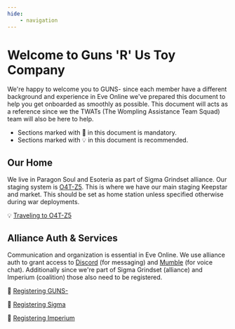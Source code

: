 ```yaml
---
hide:
    - navigation
---
```

# Welcome to Guns 'R' Us Toy Company

We're happy to welcome you to GUNS- since each member have a different background and experience in Eve Online we've prepared this document to help you get onboarded as smoothly as possible. This document will acts as a reference since we the TWATs (The Wompling Assistance Team Squad) team will also be here to help.

- Sections marked with 📌 in this document is mandatory.
- Sections marked with 💡 in this document is recommended.

## Our Home
We live in Paragon Soul and Esoteria as part of Sigma Grindset alliance. Our staging system is [O4T-Z5](https://evemaps.dotlan.net/map/Paragon_Soul/O4T-Z5). This is where we have our main staging Keepstar and market. This should be set as home station unless specified otherwise during war deployments.

💡 [Traveling to O4T-Z5](./travel.md)

## Alliance Auth & Services
Communication and organization is essential in Eve Online. We use alliance auth to grant access to [Discord](https://discord.com/) (for messaging) and [Mumble](https://www.mumble.info/downloads/) (for voice chat). Additionally since we're part of Sigma Grindset (alliance) and Imperium (coalition) those also need to be registered.

📌 [Registering GUNS-](auth/guns.md)

📌 [Registering Sigma](auth/sigma.md)

📌 [Registering Imperium](auth/imperium.md)